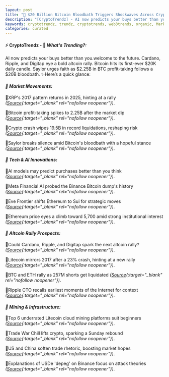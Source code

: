 ```yaml
---
layout: post
title: "🌌 $20 Billion Bitcoin Bloodbath Triggers Shockwaves Across Crypto Markets"
description: "[CryptoTrendz] - AI now predicts your buys better than you.welcome to the future. Cardano, Ripple, and Digitap eye a bold altcoin rally. Bitcoin hits its first-ever $20K daily candle. Saylor urges faith as $2.25B in BTC profit-taking follows a $20B bloodbath."
keywords: cryptotrendz, trendz, cryptotrends, web3trends, organic, Market, Altcoin, Mining, XRP, AI, CTO, Ethereum, China, Analyst, ETH, Binance, Bitcoin
categories: curated
---
```


#### ⚡ CryptoTrendz - 📌 *What's Trending?:*

AI now predicts your buys better than you.welcome to the future. Cardano, Ripple, and Digitap eye a bold altcoin rally. Bitcoin hits its first-ever $20K daily candle. Saylor urges faith as $2.25B in BTC profit-taking follows a $20B bloodbath. ✨Here’s a quick glance:


#### *🔖 Market Movements:*  

🔹XRP's 2017 pattern returns in 2025, hinting at a rally *([Source](https://s.avyag.com/d9qr){:target="_blank" rel="nofollow noopener"})*.  

🔹Bitcoin profit-taking spikes to 2.25B after the market dip *([Source](https://s.avyag.com/c6vr){:target="_blank" rel="nofollow noopener"})*.  

🔹Crypto crash wipes 19.5B in record liquidations, reshaping risk *([Source](https://s.avyag.com/wn1x){:target="_blank" rel="nofollow noopener"})*.  

🔹Saylor breaks silence amid Bitcoin's bloodbath with a hopeful stance *([Source](https://s.avyag.com/hqsu){:target="_blank" rel="nofollow noopener"})*.  

#### *🔖 Tech & AI Innovations:*  

🔹AI models may predict purchases better than you think *([Source](https://s.avyag.com/fohg){:target="_blank" rel="nofollow noopener"})*.  

🔹Meta Financial AI probed the Binance Bitcoin dump's history *([Source](https://s.avyag.com/lfyh){:target="_blank" rel="nofollow noopener"})*.  

🔹Eve Frontier shifts Ethereum to Sui for strategic moves *([Source](https://s.avyag.com/xqcy){:target="_blank" rel="nofollow noopener"})*.  

🔹Ethereum price eyes a climb toward 5,700 amid strong institutional interest *([Source](https://s.avyag.com/13ga){:target="_blank" rel="nofollow noopener"})*.  

#### *🔖 Altcoin Rally Prospects:*  

🔹Could Cardano, Ripple, and Digitap spark the next altcoin rally? *([Source](https://s.avyag.com/zvrc){:target="_blank" rel="nofollow noopener"})*.  

🔹Litecoin mirrors 2017 after a 23% crash, hinting at a new rally *([Source](https://s.avyag.com/8y7r){:target="_blank" rel="nofollow noopener"})*.  

🔹BTC and ETH rally as 257M shorts get liquidated *([Source](https://s.avyag.com/acib){:target="_blank" rel="nofollow noopener"})*.  

🔹Ripple CTO recalls earliest moments of the Internet for context *([Source](https://s.avyag.com/il86){:target="_blank" rel="nofollow noopener"})*.  

#### *🔖 Mining & Infrastructure:*  

🔹Top 6 underrated Litecoin cloud mining platforms suit beginners *([Source](https://s.avyag.com/xo4q){:target="_blank" rel="nofollow noopener"})*.  

🔹Trade War Chill lifts crypto, sparking a Sunday rebound *([Source](https://s.avyag.com/chc8){:target="_blank" rel="nofollow noopener"})*.  

🔹US and China soften trade rhetoric, boosting market hopes *([Source](https://s.avyag.com/4ecz){:target="_blank" rel="nofollow noopener"})*.  

🔹Explanations of USDe 'depeg' on Binance focus on attack theories *([Source](https://s.avyag.com/3qmm){:target="_blank" rel="nofollow noopener"})*.